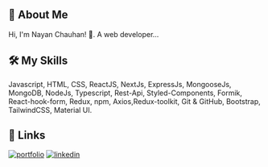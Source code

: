 <!--
**Nayanchauhan9999/Nayanchauhan9999** is a ✨ _special_ ✨ repository because its `README.md` (this file) appears on your GitHub profile.

Here are some ideas to get you started:

- 🔭 I’m currently working on ...
- 🌱 I’m currently learning ...
- 👯 I’m looking to collaborate on ...
- 🤔 I’m looking for help with ...
- 💬 Ask me about ...
- 📫 How to reach me: ...
- 😄 Pronouns: ...
- ⚡ Fun fact: ...
-->

## 🚀 About Me
Hi, I'm Nayan Chauhan! 👋. A web developer...

## 🛠 My Skills
Javascript, HTML, CSS, ReactJS, NextJs, ExpressJs, MongooseJs, MongoDB, NodeJs, Typescript, Rest-Api, Styled-Components, Formik, React-hook-form, Redux, npm, Axios,Redux-toolkit, Git & GitHub, Bootstrap, TailwindCSS, Material UI.


## 🔗 Links
[![portfolio](https://img.shields.io/badge/my_portfolio-000?style=for-the-badge&logo=ko-fi&logoColor=white)](https://nayan-chauhan-portfolio.vercel.app/)
[![linkedin](https://img.shields.io/badge/linkedin-0A66C2?style=for-the-badge&logo=linkedin&logoColor=white)](https://www.linkedin.com/in/chauhan-nayan)



